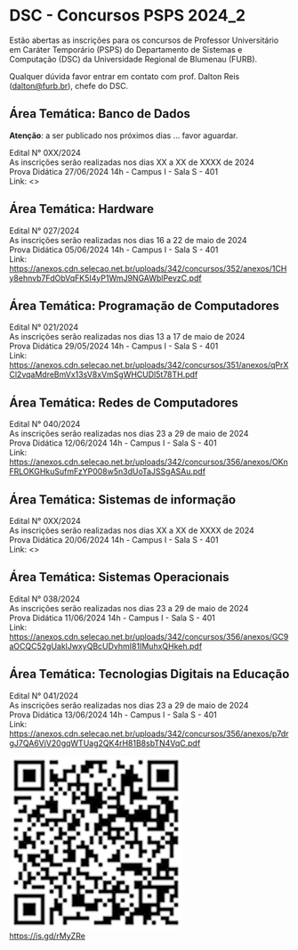 # DSC - Concursos PSPS 2024_2

Estão abertas as inscrições para os concursos de Professor Universitário em Caráter Temporário (PSPS) do Departamento de Sistemas e Computação (DSC) da Universidade Regional de Blumenau (FURB).  

Qualquer dúvida favor entrar em contato com prof. Dalton Reis (<dalton@furb.br>), chefe do DSC.  

## Área Temática: Banco de Dados

**Atenção**: a ser publicado nos próximos dias ... favor aguardar.  

Edital N° 0XX/2024  
As inscrições serão realizadas nos dias XX a XX de XXXX de 2024  
Prova Didática 27/06/2024 14h - Campus I - Sala S - 401  
Link: <>  

## Área Temática: Hardware

Edital N° 027/2024  
As inscrições serão realizadas nos dias 16 a 22 de maio de 2024  
Prova Didática 05/06/2024 14h - Campus I - Sala S - 401  
Link: <https://anexos.cdn.selecao.net.br/uploads/342/concursos/352/anexos/1CHy8ehnvb7FdObVqFK5I4yP1WmJ9NGAWblPevzC.pdf>  

## Área Temática: Programação de Computadores

Edital N° 021/2024  
As inscrições serão realizadas nos dias 13 a 17 de maio de 2024  
Prova Didática 29/05/2024 14h - Campus I - Sala S - 401  
Link: <https://anexos.cdn.selecao.net.br/uploads/342/concursos/351/anexos/qPrXCl2vqaMdreBmVx13sV8xVmSgWHCUDl5t78TH.pdf>  

## Área Temática: Redes de Computadores

Edital N° 040/2024  
As inscrições serão realizadas nos dias 23 a 29 de maio de 2024  
Prova Didática 12/06/2024 14h - Campus I - Sala S - 401  
Link: <https://anexos.cdn.selecao.net.br/uploads/342/concursos/356/anexos/OKnFRLOKGHkuSufmFzYP008w5n3dUoTaJSSgASAu.pdf>  

## Área Temática: Sistemas de informação

Edital N° 0XX/2024  
As inscrições serão realizadas nos dias XX a XX de XXXX de 2024  
Prova Didática 20/06/2024 14h - Campus I - Sala S - 401  
Link: <>  

## Área Temática: Sistemas Operacionais

Edital N° 038/2024  
As inscrições serão realizadas nos dias 23 a 29 de maio de 2024  
Prova Didática 11/06/2024 14h - Campus I - Sala S - 401  
Link: <https://anexos.cdn.selecao.net.br/uploads/342/concursos/356/anexos/GC9aOCQC52gUaklJwxyQBcUDvhmI81IMuhxQHkeh.pdf>  

## Área Temática: Tecnologias Digitais na Educação

Edital N° 041/2024  
As inscrições serão realizadas nos dias 23 a 29 de maio de 2024  
Prova Didática 13/06/2024 14h - Campus I - Sala S - 401  
Link: <https://anexos.cdn.selecao.net.br/uploads/342/concursos/356/anexos/p7drgJ7QA6VjV20gqWTUag2QK4rH81B8sbTN4VqC.pdf>  

![ConcursoPSPS_006_2023](ConcursoPSPS_2024_2.png)  
<https://is.gd/rMyZRe>  
